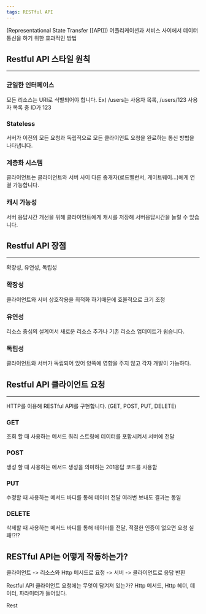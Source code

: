 ```yaml
---
tags: RESTful API
---
```

(Representational State Transfer [[API]])
어플리케이션과 서비스 사이에서 데이터 통신을 하기 위한 효과적인 방법

## Restful API 스타일 원칙
---
### 균일한 인터페이스
모든 리소스는 URI로 식별되어야 합니다.
Ex) /users는 사용자 목록, /users/123 사용자 목록 중 ID가 123

### Stateless
서버가 이전의 모든 요청과 독립적으로 모든 클라이언트 요청을 완료하는 통신 방법을 나타냅니다.

### 계층화 시스템
클라이언트는 클라이언트와 서버 사이 다른 중개자(로드밸런서, 게이트웨이...)에게 연결 가능합니다.

### 캐시 가능성
서버 응답시간 개선을 위해 클라이언트에게 캐시를 저장해 서버응답시간을 늘릴 수 있습니다.

## Restful API 장점
---
확장성, 유연성, 독립성

### 확장성
클라이언트와 서버 상호작용을 최적화 하기때문에 효욜적으로 크기 조정

### 유연성
리소스 중심의 설계여서 새로운 리소스 추가나 기존 리소스 업데이트가 쉽습니다.

### 독립성
클라이언트와 서버가 독립되어 있어 양쪽에 영향을 주지 않고 각자 개발이 가능하다.

## Restful API 클라이언트 요청

---
HTTP를 이용해 RESTful API를 구현합니다. (GET, POST, PUT, DELETE)

### GET 
조회 할 때 사용하는 메서드 쿼리 스트링에 데이터를 포함시켜서 서버에 전달

### POST
생성 할 때 사용하는 메서드 생성을 의미하는 201응답 코드를 사용함

### PUT
수정할 때 사용하는 메서드 바디를 통해 데이터 전달 여러번 보내도 결과는 동일

### DELETE 
삭제할 때 사용하는 메서드 바디를 통해 데이터를 전달, 적절한 인증이 없으면 요청 실패!?!?


## RESTful API는 어떻게 작동하는가?
클라이언트 -> 리소스와 Http 메서드로 요청 -> 서버 -> 클라이언트로 응답 반환

Restful API 클라이언트 요청에는 무엇이 담겨져 있는가?
Http 메서드, Http 헤더, 데이터, 파라미터가 들어있다.

Rest

